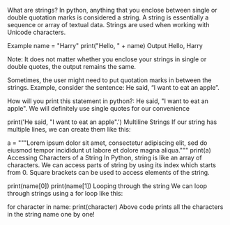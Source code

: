 What are strings?
In python, anything that you enclose between single or double quotation marks is considered a string. A string is essentially a sequence or array of textual data. Strings are used when working with Unicode characters.

Example
name = "Harry"
print("Hello, " + name)
Output
Hello, Harry

Note: It does not matter whether you enclose your strings in single or double quotes, the output remains the same.

Sometimes, the user might need to put quotation marks in between the strings. Example, consider the sentence: He said, “I want to eat an apple”.

How will you print this statement in python?: He said, "I want to eat an apple". We will definitely use single quotes for our convenience

print('He said, "I want to eat an apple".')
Multiline Strings
If our string has multiple lines, we can create them like this:

a = """Lorem ipsum dolor sit amet,
consectetur adipiscing elit,
sed do eiusmod tempor incididunt
ut labore et dolore magna aliqua."""
print(a)
Accessing Characters of a String
In Python, string is like an array of characters. We can access parts of string by using its index which starts from 0.
Square brackets can be used to access elements of the string.

print(name[0])
print(name[1])
Looping through the string
We can loop through strings using a for loop like this:

for character in name:
    print(character)
Above code prints all the characters in the string name one by one!